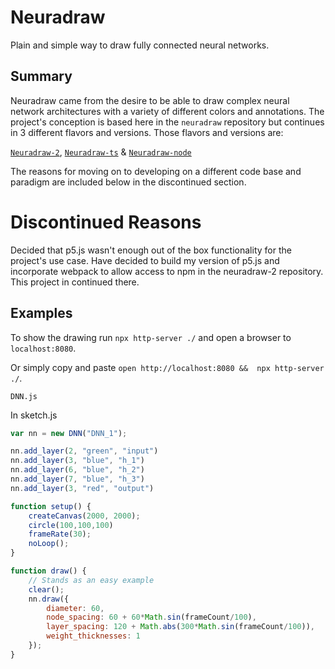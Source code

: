 # Neuradraw

Plain and simple way to draw fully connected neural networks.

## Summary

Neuradraw came from the desire to be able to draw complex neural network architectures with a variety of different colors and annotations. The project's conception is based here in the `neuradraw` repository but continues in 3 different flavors and versions. Those flavors and versions are:

[`Neuradraw-2`](https://github.com/Bryce-Davidson/neuradraw-2), [`Neuradraw-ts`](https://github.com/Bryce-Davidson/neuradraw-ts) & [`Neuradraw-node`](https://github.com/Bryce-Davidson/neuradraw-node)

The reasons for moving on to developing on a different code base and paradigm are included below in the discontinued section.

# Discontinued Reasons

Decided that p5.js wasn't enough out of the box functionality for the project's use case. Have decided to build my version of p5.js and incorporate webpack to allow access to npm in the neuradraw-2 repository. This project in continued there.

## Examples

To show the drawing run `npx http-server ./` and open a browser to `localhost:8080`.

Or simply copy and paste `open http://localhost:8080 &&  npx http-server ./`.

`DNN.js`

In sketch.js

```javascript
var nn = new DNN("DNN_1");

nn.add_layer(2, "green", "input")
nn.add_layer(3, "blue", "h_1")
nn.add_layer(6, "blue", "h_2")
nn.add_layer(7, "blue", "h_3")
nn.add_layer(3, "red", "output")

function setup() {
    createCanvas(2000, 2000);
    circle(100,100,100)
    frameRate(30);
    noLoop();
}

function draw() {
    // Stands as an easy example
    clear();
    nn.draw({
        diameter: 60,
        node_spacing: 60 + 60*Math.sin(frameCount/100),
        layer_spacing: 120 + Math.abs(300*Math.sin(frameCount/100)),
        weight_thicknesses: 1
    });
}

```